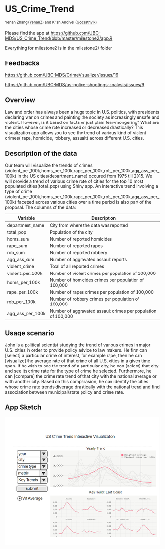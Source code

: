 # US_Crime_Trend
<sup>Yenan Zhang ([YenanZ](https://github.com/YenanZ)) and Krish Andivel ([Gopsathvik](https://github.com/Gopsathvik)) </sup>

Please find the app at https://github.com/UBC-MDS/US_Crime_Trend/blob/master/milestone2/app.R

Everything for milestone2 is in the milestone2/ folder

## Feedbacks 
https://github.com/UBC-MDS/CrimeVisualizer/issues/16

https://github.com/UBC-MDS/us-police-shootings-analysis/issues/9

## Overview 
Law and order has always been a huge topic in U.S. politics, with presidents declaring war on crimes and painting the society as increasingly unsafe and violent. However, is it based on facts or just plain fear-mongering? What are the cities whose crime rate increased or decreased drastically? This visualization app allows you to see the trend of various kind of violent crimes( rape, homicide, robbery, assualt) across different U.S. cities. 

## Description of the data

Our team will visualize the trends of crimes (violent_per_100k,homs_per_100k,rape_per_100k,rob_per_100k,agg_ass_per_100k) in the US cities(department_name) occured from 1975 till 2015. We will provide a trend of various crime rate of cities for the top 10 most populated cities(total_pop) using Shiny app. An interactive trend involving a type of crime (violent_per_100k,homs_per_100k,rape_per_100k,rob_per_100k,agg_ass_per_100k) facetted across various cities over a time period is also part of the proposal. The columns of the data:  


Variable   | Description                                                                                                                                                                                                                                                                                                   |
| ---------- | ------------------------------------------------------------------------------------------------------------------------------------------------------------------------------------------------------------------------------------------------------------------------------------------------------------- |
| department_name    | City from where the data was reported|
| total_pop     | Population of the city |
| homs_sum    | Number of  reported homicides|
| rape_sum        | Number of reported rapes|
| rob_sum     | Number of reported robbery |
| agg_ass_sum         | Number of aggravated assault reports|
| violent_crime | Total of all reported crimes|
| violent_per_100k| Number of violent crimes per population of 100,000  |
| homs_per_100k     | Number of homicides crimes per population of 100,000    |
| rape_per_100k        | Number of rapes crimes per population of 100,000   |
| rob_per_100k| Number of robbery crimes per population of 100,000|
| agg_ass_per_100k| Number of aggravated assault crimes per population of 100,000|




## Usage scenario

John is a political scientist studying the trend of various crimes in major U.S. cities in order to provide policy advice to law makers. He first can [select] a particular crime of interest, for example rape, then he can [visualize] the average rate of that crime of all U.S. cities in a given time span. If he wish to see the trend of a particular city, he can [select] that city and see its crime rate for the type of crime he selected. Furthermore, he can [compare] the crime rate trend of that city with the national average or with another city. Based on this comparasion, he can identify the cities whose crime rate trends diverage drastically with the national trend and find association between municipal/state policy and crime rate. 

## App Sketch

![](img/app_sketch.png)
